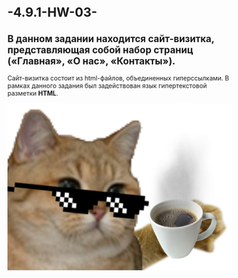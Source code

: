 # -4.9.1-HW-03-
В данном задании находится сайт-визитка, представляющая собой набор страниц («Главная», «О нас», «Контакты»).
---
Сайт-визитка состоит из html-файлов, объединенных гиперссылками.
В рамках данного задания был задействован язык гипертекстовой разметки **HTML**. 

![Будем знакомы](./img/pngegg.png)